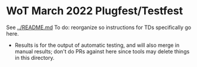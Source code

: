 # WoT March 2022 Plugfest/Testfest
See [../README.md](../README.md)
To do: reorganize so instructions for TDs specifically go here.
* Results is for the output of automatic testing, and will also merge in manual results;
  don't do PRs against here since tools may delete things in this directory.
